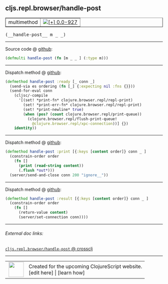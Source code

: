 ## cljs.repl.browser/handle-post



 <table border="1">
<tr>
<td>multimethod</td>
<td><a href="https://github.com/cljsinfo/cljs-api-docs/tree/0.0-927"><img valign="middle" alt="[+] 0.0-927" title="Added in 0.0-927" src="https://img.shields.io/badge/+-0.0--927-lightgrey.svg"></a> </td>
</tr>
</table>


 <samp>
(__handle-post__ m _ _)<br>
</samp>

---







Source code @ [github](https://github.com/clojure/clojurescript/blob/r1.7.170/src/main/clojure/cljs/repl/browser.clj#L136):

```clj
(defmulti handle-post (fn [m _ _ ] (:type m)))
```

<!--
Repo - tag - source tree - lines:

 <pre>
clojurescript @ r1.7.170
└── src
    └── main
        └── clojure
            └── cljs
                └── repl
                    └── <ins>[browser.clj:136](https://github.com/clojure/clojurescript/blob/r1.7.170/src/main/clojure/cljs/repl/browser.clj#L136)</ins>
</pre>

-->

---

Dispatch method @ [github](https://github.com/clojure/clojurescript/blob/r1.7.170/src/main/clojure/cljs/repl/browser.clj#L140-L150):

```clj
(defmethod handle-post :ready [_ conn _]
  (send-via es ordering (fn [_] {:expecting nil :fns {}}))
  (send-for-eval conn
    (cljsc/-compile
      '[(set! *print-fn* clojure.browser.repl/repl-print)
        (set! *print-err-fn* clojure.browser.repl/repl-print)
        (set! *print-newline* true)
        (when (pos? (count clojure.browser.repl/print-queue))
          (clojure.browser.repl/flush-print-queue!
            @clojure.browser.repl/xpc-connection))] {})
    identity))
```

<!--
Repo - tag - source tree - lines:

 <pre>
clojurescript @ r1.7.170
└── src
    └── main
        └── clojure
            └── cljs
                └── repl
                    └── <ins>[browser.clj:140-150](https://github.com/clojure/clojurescript/blob/r1.7.170/src/main/clojure/cljs/repl/browser.clj#L140-L150)</ins>
</pre>
-->

---
Dispatch method @ [github](https://github.com/clojure/clojurescript/blob/r1.7.170/src/main/clojure/cljs/repl/browser.clj#L171-L176):

```clj
(defmethod handle-post :print [{:keys [content order]} conn _ ]
  (constrain-order order
    (fn []
      (print (read-string content))
      (.flush *out*)))
  (server/send-and-close conn 200 "ignore__"))
```

<!--
Repo - tag - source tree - lines:

 <pre>
clojurescript @ r1.7.170
└── src
    └── main
        └── clojure
            └── cljs
                └── repl
                    └── <ins>[browser.clj:171-176](https://github.com/clojure/clojurescript/blob/r1.7.170/src/main/clojure/cljs/repl/browser.clj#L171-L176)</ins>
</pre>
-->

---
Dispatch method @ [github](https://github.com/clojure/clojurescript/blob/r1.7.170/src/main/clojure/cljs/repl/browser.clj#L178-L182):

```clj
(defmethod handle-post :result [{:keys [content order]} conn _ ]
  (constrain-order order
    (fn []
      (return-value content)
      (server/set-connection conn))))
```

<!--
Repo - tag - source tree - lines:

 <pre>
clojurescript @ r1.7.170
└── src
    └── main
        └── clojure
            └── cljs
                └── repl
                    └── <ins>[browser.clj:178-182](https://github.com/clojure/clojurescript/blob/r1.7.170/src/main/clojure/cljs/repl/browser.clj#L178-L182)</ins>
</pre>
-->

---


###### External doc links:

[`cljs.repl.browser/handle-post` @ crossclj](http://crossclj.info/fun/cljs.repl.browser/handle-post.html)<br>

---

 <table>
<tr><td>
<img valign="middle" align="right" width="48px" src="http://i.imgur.com/Hi20huC.png">
</td><td>
Created for the upcoming ClojureScript website.<br>
[edit here] | [learn how]
</td></tr></table>

[edit here]:https://github.com/cljsinfo/cljs-api-docs/blob/master/cljsdoc/cljs.repl.browser/handle-post.cljsdoc
[learn how]:https://github.com/cljsinfo/cljs-api-docs/wiki/cljsdoc-files

<!--

This information was too distracting to show to readers, but I'll leave it
commented here since it is helpful to:

- pretty-print the data used to generate this document
- and show how to retrieve that data



The API data for this symbol:

```clj
{:ns "cljs.repl.browser",
 :name "handle-post",
 :signature ["[m _ _]"],
 :history [["+" "0.0-927"]],
 :type "multimethod",
 :full-name-encode "cljs.repl.browser/handle-post",
 :source {:code "(defmulti handle-post (fn [m _ _ ] (:type m)))",
          :title "Source code",
          :repo "clojurescript",
          :tag "r1.7.170",
          :filename "src/main/clojure/cljs/repl/browser.clj",
          :lines [136]},
 :extra-sources ({:code "(defmethod handle-post :ready [_ conn _]\n  (send-via es ordering (fn [_] {:expecting nil :fns {}}))\n  (send-for-eval conn\n    (cljsc/-compile\n      '[(set! *print-fn* clojure.browser.repl/repl-print)\n        (set! *print-err-fn* clojure.browser.repl/repl-print)\n        (set! *print-newline* true)\n        (when (pos? (count clojure.browser.repl/print-queue))\n          (clojure.browser.repl/flush-print-queue!\n            @clojure.browser.repl/xpc-connection))] {})\n    identity))",
                  :title "Dispatch method",
                  :repo "clojurescript",
                  :tag "r1.7.170",
                  :filename "src/main/clojure/cljs/repl/browser.clj",
                  :lines [140 150]}
                 {:code "(defmethod handle-post :print [{:keys [content order]} conn _ ]\n  (constrain-order order\n    (fn []\n      (print (read-string content))\n      (.flush *out*)))\n  (server/send-and-close conn 200 \"ignore__\"))",
                  :title "Dispatch method",
                  :repo "clojurescript",
                  :tag "r1.7.170",
                  :filename "src/main/clojure/cljs/repl/browser.clj",
                  :lines [171 176]}
                 {:code "(defmethod handle-post :result [{:keys [content order]} conn _ ]\n  (constrain-order order\n    (fn []\n      (return-value content)\n      (server/set-connection conn))))",
                  :title "Dispatch method",
                  :repo "clojurescript",
                  :tag "r1.7.170",
                  :filename "src/main/clojure/cljs/repl/browser.clj",
                  :lines [178 182]}),
 :full-name "cljs.repl.browser/handle-post"}

```

Retrieve the API data for this symbol:

```clj
;; from Clojure REPL
(require '[clojure.edn :as edn])
(-> (slurp "https://raw.githubusercontent.com/cljsinfo/cljs-api-docs/catalog/cljs-api.edn")
    (edn/read-string)
    (get-in [:symbols "cljs.repl.browser/handle-post"]))
```

-->
